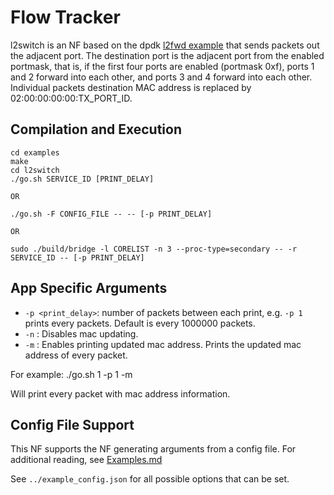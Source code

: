 Flow Tracker
==
l2switch is an NF based on the dpdk [l2fwd example](https://doc.dpdk.org/guides/sample_app_ug/l2_forward_real_virtual.html) that sends packets out the adjacent port. The destination port is the adjacent port from the enabled portmask, that is, if the first four ports are enabled (portmask 0xf),
ports 1 and 2 forward into each other, and ports 3 and 4 forward into each other. Individual packets destination MAC address is replaced by 02:00:00:00:00:TX_PORT_ID.

Compilation and Execution
--
```
cd examples
make
cd l2switch
./go.sh SERVICE_ID [PRINT_DELAY]

OR

./go.sh -F CONFIG_FILE -- -- [-p PRINT_DELAY]

OR

sudo ./build/bridge -l CORELIST -n 3 --proc-type=secondary -- -r SERVICE_ID -- [-p PRINT_DELAY]
```

App Specific Arguments
--
  - `-p <print_delay>`: number of packets between each print, e.g. `-p 1` prints every packets. Default is every 1000000 packets.
  - `-n` : Disables mac updating.
  - `-m` : Enables printing updated mac address. Prints the updated mac address of every packet.

For example: ./go.sh 1 -p 1 -m

Will print every packet with mac address information.

Config File Support
--
This NF supports the NF generating arguments from a config file. For
additional reading, see [Examples.md](../../docs/Examples.md)

See `../example_config.json` for all possible options that can be set.

